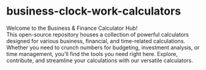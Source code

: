 # business-clock-work-calculators
Welcome to the Business &amp; Finance Calculator Hub! \
This open-source repository houses a collection of powerful calculators designed for various business, financial, and time-related calculations. Whether you need to crunch numbers for budgeting, investment analysis, or time management, you'll find the tools you need right here. Explore, contribute, and streamline your calculations with our versatile calculators.
